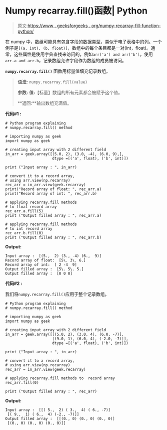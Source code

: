 # Numpy recarray.fill()函数| Python

> 原文:[https://www . geeksforgeeks . org/numpy-recarray-fill-function-python/](https://www.geeksforgeeks.org/numpy-recarray-fill-function-python/)

在 numpy 中，数组可能具有包含字段的数据类型，类似于电子表格中的列。一个例子是`[(a, int), (b, float)]`，数组中的每个条目都是一对(int，float)。通常，这些属性是使用字典查找来访问的，例如`arr['a'] and arr['b']`。使用`arr.a and arr.b`，记录数组允许字段作为数组的成员被访问。

**`numpy.recarray.fill()`** 函数用标量值填充记录数组。

> **语法:** `numpy.recarray.fill(value)`
> 
> **参数:**
> **值:**【标量】数组的所有元素都会被赋予这个值。
> 
> **返回:**输出数组充满值。

**代码#1 :**

```
# Python program explaining
# numpy.recarray.fill() method 

# importing numpy as geek
import numpy as geek

# creating input array with 2 different field 
in_arr = geek.array([(5.0, 2), (3.0, -4), (6.0, 9),],
                     dtype =[('a', float), ('b', int)])

print ("Input array : ", in_arr)

# convert it to a record array,
# using arr.view(np.recarray)
rec_arr = in_arr.view(geek.recarray)
print("Record array of float: ", rec_arr.a)
print("Record array of int: ", rec_arr.b)

# applying recarray.fill methods
# to float record array 
rec_arr.a.fill(5)
print ("Output filled array : ", rec_arr.a) 

# applying recarray.fill methods 
# to int record array 
rec_arr.b.fill(0)
print ("Output filled array : ", rec_arr.b) 
```

**Output:**

```
Input array :  [(5.,  2) (3., -4) (6.,  9)]
Record array of float:  [5\. 3\. 6.]
Record array of int:  [ 2 -4  9]
Output filled array :  [5\. 5\. 5.]
Output filled array :  [0 0 0]

```

**代码#2 :**

我们将`numpy.recarray.fill()`应用于整个记录数组。

```
# Python program explaining
# numpy.recarray.fill() method 

# importing numpy as geek
import numpy as geek

# creating input array with 2 different field 
in_arr = geek.array([[(5.0, 2), (3.0, 4), (6.0, -7)],
                     [(9.0, 1), (6.0, 4), (-2.0, -7)]],
                     dtype =[('a', float), ('b', int)])

print ("Input array : ", in_arr)

# convert it to a record array, 
# using arr.view(np.recarray)
rec_arr = in_arr.view(geek.recarray)

# applying recarray.fill methods to  record array
rec_arr.fill(0)

print ("Output filled array : ", rec_arr)
```

**Output:**

```
Input array :  [[( 5.,  2) ( 3.,  4) ( 6., -7)]
 [( 9.,  1) ( 6.,  4) (-2., -7)]]
Output filled array :  [[(0., 0) (0., 0) (0., 0)]
 [(0., 0) (0., 0) (0., 0)]]

```